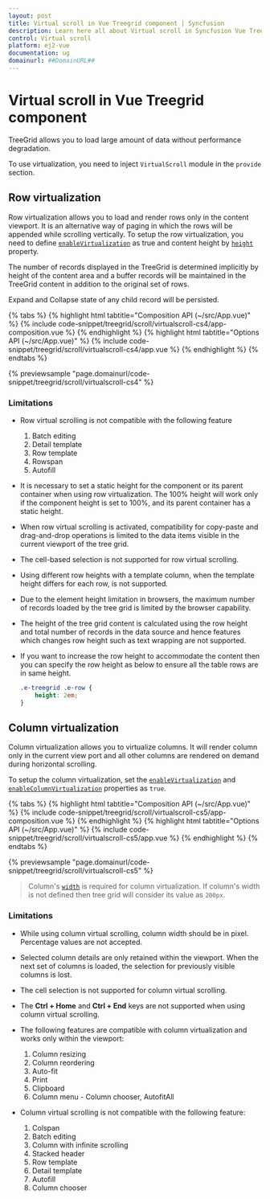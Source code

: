 ```yaml
---
layout: post
title: Virtual scroll in Vue Treegrid component | Syncfusion
description: Learn here all about Virtual scroll in Syncfusion Vue Treegrid component of Syncfusion Essential JS 2 and more.
control: Virtual scroll 
platform: ej2-vue
documentation: ug
domainurl: ##DomainURL##
---
```


# Virtual scroll in Vue Treegrid component

TreeGrid allows you to load large amount of data without performance degradation.

To use virtualization, you need to inject `VirtualScroll` module in the `provide` section.

## Row virtualization

Row virtualization allows you to load and render rows only in the content viewport. It is an alternative way of paging in which the rows will be appended while scrolling vertically. To setup the row virtualization, you need to define [`enableVirtualization`](https://ej2.syncfusion.com/vue/documentation/api/treegrid/#enablevirtualization) as true and content height by [`height`](https://ej2.syncfusion.com/vue/documentation/api/treegrid/#height) property.

The number of records displayed in the TreeGrid is determined implicitly by height of the content area and a buffer records will be maintained in the TreeGrid content in addition to the original set of rows.

Expand and Collapse state of any child record will be persisted.

{% tabs %}
{% highlight html tabtitle="Composition API (~/src/App.vue)" %}
{% include code-snippet/treegrid/scroll/virtualscroll-cs4/app-composition.vue %}
{% endhighlight %}
{% highlight html tabtitle="Options API (~/src/App.vue)" %}
{% include code-snippet/treegrid/scroll/virtualscroll-cs4/app.vue %}
{% endhighlight %}
{% endtabs %}
        
{% previewsample "page.domainurl/code-snippet/treegrid/scroll/virtualscroll-cs4" %}

### Limitations 

* Row virtual scrolling is not compatible with the following feature
	1. Batch editing
	2. Detail template
	3. Row template
	4. Rowspan
	5. Autofill
	
* It is necessary to set a static height for the component or its parent container when using row virtualization. The 100% height will work only if the component height is set to 100%, and its parent container has a static height.

* When row virtual scrolling is activated, compatibility for copy-paste and drag-and-drop operations is limited to the data items visible in the current viewport of the tree grid.
* The cell-based selection is not supported for row virtual scrolling. 
* Using different row heights with a template column, when the template height differs for each row, is not supported.
* Due to the element height limitation in browsers, the maximum number of records loaded by the tree grid is limited by the browser capability.
* The height of the tree grid content is calculated using the row height and total number of records in the data source and hence features which changes row height such as text wrapping are not supported.
* If you want to increase the row height to accommodate the content then you can specify the row height as below to ensure all the table rows are in same height.

    ```css
    .e-treegrid .e-row {
        height: 2em;
    }
    ```

## Column virtualization

Column virtualization allows you to virtualize columns. It will render column only in the current view port and all other columns are rendered on demand during horizontal scrolling.

To setup the column virtualization, set the [`enableVirtualization`](https://ej2.syncfusion.com/vue/documentation/api/treegrid/#enablevirtualization) and [`enableColumnVirtualization`](https://ej2.syncfusion.com/vue/documentation/api/treegrid/#enablecolumnvirtualization) properties as `true`.

{% tabs %}
{% highlight html tabtitle="Composition API (~/src/App.vue)" %}
{% include code-snippet/treegrid/scroll/virtualscroll-cs5/app-composition.vue %}
{% endhighlight %}
{% highlight html tabtitle="Options API (~/src/App.vue)" %}
{% include code-snippet/treegrid/scroll/virtualscroll-cs5/app.vue %}
{% endhighlight %}
{% endtabs %}
        
{% previewsample "page.domainurl/code-snippet/treegrid/scroll/virtualscroll-cs5" %}

> Column's [`width`](https://ej2.syncfusion.com/vue/documentation/api/treegrid/column/#width) is required for column virtualization. If column's width is not defined then tree grid will consider its value as `200px`.

### Limitations 

* While using column virtual scrolling, column width should be in pixel. Percentage values are not accepted.
* Selected column details are only retained within the viewport. When the next set of columns is loaded, the selection for previously visible columns is lost.
* The cell selection is not supported for column virtual scrolling.
* The **Ctrl + Home** and **Ctrl + End** keys are not supported when using column virtual scrolling.
* The following features are compatible with column virtualization and works only within the viewport:
   1. Column resizing
   2. Column reordering
   3. Auto-fit
   4. Print
   5. Clipboard
   6. Column menu - Column chooser, AutofitAll

* Column virtual scrolling is not compatible with the following feature:
    1. Colspan
    2. Batch editing
    3. Column with infinite scrolling
    4. Stacked header
    5. Row template
    6. Detail template
    7. Autofill
    8. Column chooser
